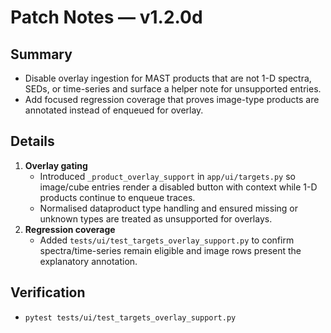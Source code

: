# Patch Notes — v1.2.0d

## Summary
- Disable overlay ingestion for MAST products that are not 1-D spectra, SEDs, or time-series and surface a helper note for unsupported entries.
- Add focused regression coverage that proves image-type products are annotated instead of enqueued for overlay.

## Details
1. **Overlay gating**
   - Introduced `_product_overlay_support` in `app/ui/targets.py` so image/cube entries render a disabled button with context while 1-D products continue to enqueue traces.
   - Normalised dataproduct type handling and ensured missing or unknown types are treated as unsupported for overlays.
2. **Regression coverage**
   - Added `tests/ui/test_targets_overlay_support.py` to confirm spectra/time-series remain eligible and image rows present the explanatory annotation.

## Verification
- `pytest tests/ui/test_targets_overlay_support.py`
